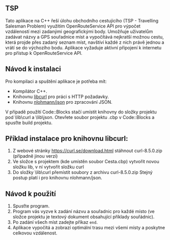 ﻿## TSP

Tato aplikace na C++ řeší úlohu obchodního cestujícího (TSP - Travelling Salesman Problem) využitím OpenRouteService API pro výpočet vzdáleností mezi zadanými geografickými body. Umožňuje uživatelům zadávat názvy a GPS souřadnice míst a vypočítává nejkratší možnou cestu, která projde přes zadaný seznam míst, navštíví každé z nich právě jednou a vrátí se do výchozího bodu.
Aplikace vyžaduje aktivní připojení k internetu pro přístup k OpenRouteService API.


## Návod k instalaci

Pro kompilaci a spuštění aplikace je potřeba mít:

-   Kompilátor C++.
-   Knihovnu [libcurl](https://curl.se/download.html) pro práci s HTTP požadavky.
-   Knihovnu [nlohmann/json](https://github.com/nlohmann/json) pro zpracování JSON.

V případě použítí Code::Blocks stačí umístit knihovny do složky projektu pod \lib\curl a \lib\json. Otevřete soubor projektu .cbp v Code::Blocks a spusťte build projektu.

## Příklad instalace pro knihovnu libcurl:

1. Z webové stránky https://curl.se/download.html stáhnout curl-8.5.0.zip (případně jinou verzi)
2. Ve složce s projektem (kde umístěn soubor Cesta.cbp) vytvořit novou složku lib, v ní vytvořit složku curl
3. Do složky \lib\curl přemístit soubory z archivu curl-8.5.0.zip 
Stejný postup platí i pro knihovnu nlohmann/json.

## Návod k použití

1.  Spusťte program.
2.  Program vás vyzve k zadání názvu a souřadnic pro každé místo (ve složce projektu je textový dokument obsahující příklady souřádnic).
3.  Po zadání všech míst zadejte příkaz `end`.
4.  Aplikace vypočítá a zobrazí optimální trasu mezi všemi místy a poskytne celkovou vzdálenost.
